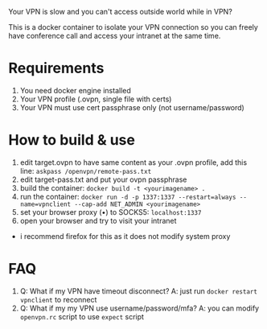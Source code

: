 Your VPN is slow and you can't access outside world while in VPN?

This is a docker container to isolate your VPN connection so you can freely have conference call and access your intranet at the same time.

# Requirements

1. You need docker engine installed
2. Your VPN profile (.ovpn, single file with certs)
3. Your VPN must use cert passphrase only (not username/password)

# How to build & use

1. edit target.ovpn to have same content as your .ovpn profile, add this line: `askpass /openvpn/remote-pass.txt`
2. edit target-pass.txt and put your ovpn passphrase
3. build the container: `docker build -t <yourimagename> .`
4. run the container: `docker run -d -p 1337:1337 --restart=always --name=vpnclient --cap-add NET_ADMIN <yourimagename>`
5. set your browser proxy (&bull;) to SOCKS5: `localhost:1337`
6. open your browser and try to visit your intranet
* i recommend firefox for this as it does not modify system proxy

# FAQ

1. Q: What if my VPN have timeout disconnect? A: just run `docker restart vpnclient` to reconnect
2. Q: What if my my VPN use username/password/mfa? A: you can modify `openvpn.rc` script to use `expect` script
